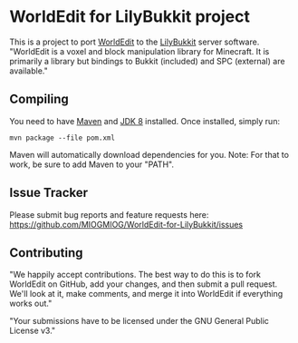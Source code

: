 WorldEdit for LilyBukkit project
=========

This is a project to port [WorldEdit](https://enginehub.org/worldedit/) to the [LilyBukkit](https://github.com/Vladg24YT/LilyBukkit) server software.
"WorldEdit is a voxel and block manipulation library for Minecraft. It is
primarily a library but bindings to Bukkit (included) and SPC (external)
are available."

Compiling
---------

You need to have [Maven](https://maven.apache.org/download.cgi) and [JDK 8](https://www.azul.com/downloads/?version=java-8-lts&package=jdk#download-openjdk) installed. Once installed,
simply run:

    mvn package --file pom.xml
    
Maven will automatically download dependencies for you. Note: For that to work,
be sure to add Maven to your "PATH".

Issue Tracker
-------------

Please submit bug reports and feature requests here:
https://github.com/MIOGMIOG/WorldEdit-for-LilyBukkit/issues

Contributing
------------

"We happily accept contributions. The best way to do this is to fork
WorldEdit on GitHub, add your changes, and then submit a pull request. We'll
look at it, make comments, and merge it into WorldEdit if everything
works out."

"Your submissions have to be licensed under the GNU General Public License v3."
